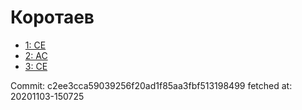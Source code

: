 # Коротаев
- [1: CE](1.md)
- [2: AC](2.md)
- [3: CE](3.md)

Commit: c2ee3cca59039256f20ad1f85aa3fbf513198499
 fetched at: 20201103-150725
